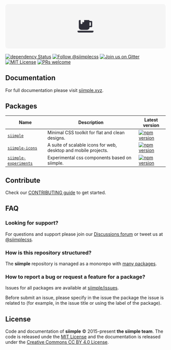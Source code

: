 [![siimple](./header.svg)](https://www.siimple.xyz)

[![dependency Status](https://david-dm.org/siimple/siimple/status.svg?style=flat-square)](https://david-dm.org/siimple/siimple)
[![Follow @siimplecss](https://img.shields.io/badge/Twitter-%40siimplecss-blue.svg?style=flat-square)](https://twitter.com/siimplecss)
[![Join us on Gitter](https://img.shields.io/badge/chat-on_gitter-4EB897.svg?style=flat-square)](https://gitter.im/siimple/siimple)
[![MIT License](https://img.shields.io/badge/License-MIT-blue.svg?style=flat-square)](https://github.com/siimple/siimple)
[![PRs welcome](https://img.shields.io/badge/PRs-welcome-brightgreen.svg?style=flat-square)](https://github.com/siimple/siimple)

## Documentation

For full documentation please visit [siimple.xyz](https://www.siimple.xyz).

## Packages

| Name | Description | Latest version |
|------|-------------|----------------|
| [`siimple`](./packages/siimple) | Minimal CSS toolkit for flat and clean designs. | [![npm version](https://img.shields.io/npm/v/siimple.svg)](https://www.npmjs.com/package/siimple) |
| [`siimple-icons`](./packages/siimple-icons) | A suite of scalable icons for web, desktop and mobile projects. | [![npm version](https://img.shields.io/npm/v/siimple-icons.svg)](https://www.npmjs.com/package/siimple-icons) |
| [`siimple-experiments`](./packages/siimple-experiments) | Experimental css components based on siimple. | [![npm version](https://img.shields.io/npm/v/siimple-experiments.svg)](https://www.npmjs.com/package/siimple-experiments) |


## Contribute

Check our [CONTRIBUTING guide](/CONTRIBUTING.md) to get started.

## FAQ

### Looking for support?

For questions and support please join our [Discussions forum](https://github.com/siimple/siimple/discussions) or tweet us at [@siimplecss](https://twitter.com/siimplecss).

### How is this repository structured?

The **siimple** repository is managed as a monorepo with [many packages](/packages).

### How to report a bug or request a feature for a package?

Issues for all packages are available at [siimple/issues](https://github.com/siimple/siimple/issues).

Before submit an issue, please specify in the issue the package the issue is related to (for example, in the issue title or using the label of the package).

## License

Code and documentation of **siimple** &copy; 2015-present **the siimple team**. 
The code is released unde the [MIT License](LICENSE) and the documentation is released under the [Creative Commons CC BY 4.0 License](https://creativecommons.org/licenses/by/4.0/).

